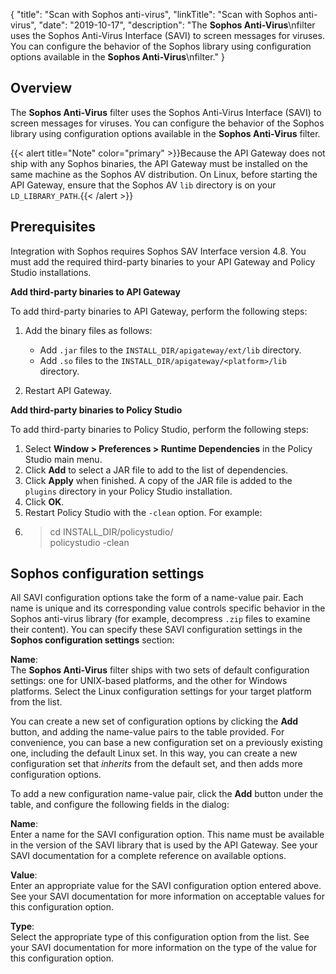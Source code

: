 {
"title": "Scan with Sophos anti-virus",
"linkTitle": "Scan with Sophos anti-virus",
"date": "2019-10-17",
"description": "The **Sophos Anti-Virus**\\nfilter uses the Sophos Anti-Virus Interface (SAVI) to screen messages for viruses. You can configure the behavior of the Sophos library using configuration options available in the **Sophos Anti-Virus**\\nfilter."
}
﻿
<div id="p_connector_sophos_overview">

Overview
--------

The **Sophos Anti-Virus**
filter uses the Sophos Anti-Virus Interface (SAVI) to screen messages for viruses. You can configure the behavior of the Sophos library using configuration options available in the **Sophos Anti-Virus**
filter.

{{< alert title="Note" color="primary" >}}Because the API Gateway does not ship with any Sophos binaries, the API Gateway must be installed on the same machine as the Sophos AV distribution. On Linux, before starting the API Gateway, ensure that the Sophos AV `lib`
directory is on your `LD_LIBRARY_PATH`.{{< /alert >}}

</div>

<div id="p_connector_sophos_prereq">

Prerequisites
-------------

Integration with Sophos requires Sophos SAV Interface version 4.8. You must add the required third-party binaries to your API Gateway and Policy Studio installations.

**Add third-party binaries to API Gateway**

To add third-party binaries to API Gateway, perform the following steps:

1.  Add the binary files as follows:
    -   Add `.jar`
        files to the `INSTALL_DIR/apigateway/ext/lib`
        directory.
    -   Add `.so`
        files to the `INSTALL_DIR/apigateway/<platform>/lib` directory.

    >
2.  Restart API Gateway.

**Add third-party binaries to Policy Studio**

To add third-party binaries to Policy Studio, perform the following steps:

1.  Select **Window > Preferences > Runtime Dependencies**
    in the Policy Studio main menu.
2.  Click **Add**
    to select a JAR file to add to the list of dependencies.
3.  Click **Apply**
    when finished. A copy of the JAR file is added to the `plugins`
    directory in your Policy Studio installation.
4.  Click **OK**.
5.  Restart Policy Studio with the `-clean` option. For example:
6.  > cd INSTALL\_DIR/policystudio/\
    > policystudio -clean

</div>

<div id="p_connector_sophos_conf">

Sophos configuration settings
-----------------------------

All SAVI configuration options take the form of a name-value pair. Each name is unique and its corresponding value controls specific behavior in the Sophos anti-virus library (for example, decompress `.zip`
files to examine their content). You can specify these SAVI configuration settings in the **Sophos configuration settings**
section:

**Name**:\
The **Sophos Anti-Virus**
filter ships with two sets of default configuration settings: one for UNIX-based platforms, and the other for Windows platforms. Select the
Linux configuration settings for your target platform from the list.

You can create a new set of configuration options by clicking the **Add**
button, and adding the name-value pairs to the table provided. For convenience, you can base a new configuration set on a previously existing one, including the default Linux set. In this way, you can create a new configuration set that *inherits*
from the default set, and then adds more configuration options.

To add a new configuration name-value pair, click the **Add**
button under the table, and configure the following fields in the dialog:

**Name**:\
Enter a name for the SAVI configuration option. This name must be available in the version of the SAVI library that is used by the API Gateway. See your SAVI documentation for a complete reference on available options.

**Value**:\
Enter an appropriate value for the SAVI configuration option entered above. See your SAVI documentation for more information on acceptable values for this configuration option.

**Type**:\
Select the appropriate type of this configuration option from the list. See your SAVI documentation for more information on the type of the value for this configuration option.

</div>
